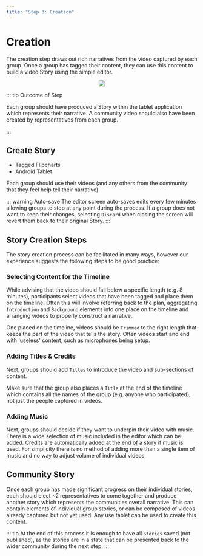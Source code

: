 ```yaml
---
title: "Step 3: Creation"
---
```


<ReadTime />

<Steps :step="3"/>

# Creation

<Leader>

The creation step draws out rich narratives from the video captured by each group. Once a group has tagged their content, they can use this content to build a video Story using the simple editor.

<div style="text-align:center">
<img src="/imgs/creation.svg" />
</div>

</Leader>

::: tip Outcome of Step

Each group should have produced a Story within the tablet application which represents their narrative. A community video should also have been created by representatives from each group.

:::

<TimeGuide title="3-4 hours">

## Create Story

</TimeGuide>

<Materials title="Materials">

- Tagged Flipcharts
- Android Tablet

</Materials>


<App />
<Dashboard />
<Paper />

Each group should use their videos (and any others from the community that they feel help tell their narrative) 

::: warning Auto-save
The editor screen auto-saves edits every few minutes allowing groups to stop at any point during the process. If a group does not want to keep their changes, selecting `Discard` when closing the screen will revert them back to their original Story.
:::

## Story Creation Steps

The story creation process can be facilitated in many ways, however our experience suggests the following steps to be good practice:

### Selecting Content for the Timeline

While advising that the video should fall below a specific length (e.g. 8 minutes), participants select videos that have been tagged and place them on the timeline. Often this will involve referring back to the plan, aggregating `Introduction` and `Background` elements into one place on the timeline and arranging videos to properly construct a narrative.

One placed on the timeline, videos should be `Trimmed` to the right length that keeps the part of the video that tells the story. Often videos start and end with 'useless' content, such as microphones being setup.

### Adding Titles & Credits

Next, groups should add `Titles` to introduce the video and sub-sections of content.

Make sure that the group also places a `Title` at the end of the timeline which contains all the names of the group (e.g. anyone who participated), not just the people captured in videos.

### Adding Music

Next, groups should decide if they want to underpin their video with music. There is a wide selection of music included in the editor which can be added. Credits are automatically added at the end of a story if music is used. For simplicity there is no method of adding more than a single item of music and no way to adjust volume of individual videos.

## Community Story

Once each group has made significant progress on their individual stories, each should elect ~2 representatives to come together and produce another story which represents the communities overall narrative. This can contain elements of individual group stories, or can be composed of videos already captured but not yet used. Any use tablet can be used to create this content.

::: tip
At the end of this process it is enough to have all `Stories` saved (not published), as the stories are in a state that can be presented back to the wider community during the next step.
:::